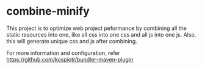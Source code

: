 # combine-minify

This project is to optimize web project peformance by combining all the static resources into one, like all css into one css and all js into one js.
Also, this will generate unique css and js after combining. 

For more information and configuration, refer https://github.com/kospiotr/bundler-maven-plugin
